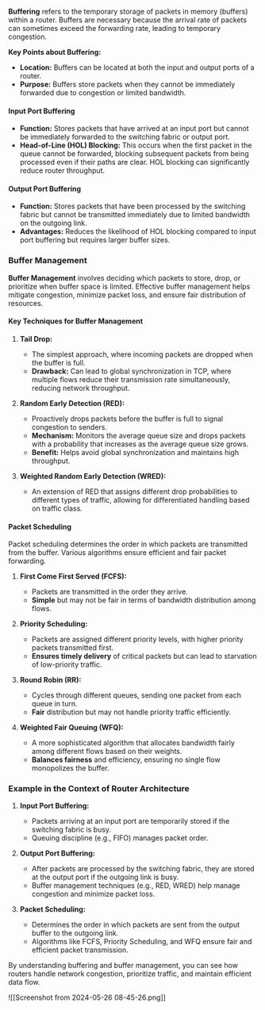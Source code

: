 **Buffering** refers to the temporary storage of packets in memory (buffers) within a router. Buffers are necessary because the arrival rate of packets can sometimes exceed the forwarding rate, leading to temporary congestion.

**Key Points about Buffering:**

- **Location:** Buffers can be located at both the input and output ports of a router.
- **Purpose:** Buffers store packets when they cannot be immediately forwarded due to congestion or limited bandwidth.

#### Input Port Buffering

- **Function:** Stores packets that have arrived at an input port but cannot be immediately forwarded to the switching fabric or output port.
- **Head-of-Line (HOL) Blocking:** This occurs when the first packet in the queue cannot be forwarded, blocking subsequent packets from being processed even if their paths are clear. HOL blocking can significantly reduce router throughput.

#### Output Port Buffering

- **Function:** Stores packets that have been processed by the switching fabric but cannot be transmitted immediately due to limited bandwidth on the outgoing link.
- **Advantages:** Reduces the likelihood of HOL blocking compared to input port buffering but requires larger buffer sizes.

### Buffer Management

**Buffer Management** involves deciding which packets to store, drop, or prioritize when buffer space is limited. Effective buffer management helps mitigate congestion, minimize packet loss, and ensure fair distribution of resources.

#### Key Techniques for Buffer Management

1. **Tail Drop:**
    
    - The simplest approach, where incoming packets are dropped when the buffer is full.
    - **Drawback:** Can lead to global synchronization in TCP, where multiple flows reduce their transmission rate simultaneously, reducing network throughput.
2. **Random Early Detection (RED):**
    
    - Proactively drops packets before the buffer is full to signal congestion to senders.
    - **Mechanism:** Monitors the average queue size and drops packets with a probability that increases as the average queue size grows.
    - **Benefit:** Helps avoid global synchronization and maintains high throughput.
3. **Weighted Random Early Detection (WRED):**
    
    - An extension of RED that assigns different drop probabilities to different types of traffic, allowing for differentiated handling based on traffic class.

#### Packet Scheduling

Packet scheduling determines the order in which packets are transmitted from the buffer. Various algorithms ensure efficient and fair packet forwarding.

1. **First Come First Served (FCFS):**
    
    - Packets are transmitted in the order they arrive.
    - **Simple** but may not be fair in terms of bandwidth distribution among flows.
2. **Priority Scheduling:**
    
    - Packets are assigned different priority levels, with higher priority packets transmitted first.
    - **Ensures timely delivery** of critical packets but can lead to starvation of low-priority traffic.
3. **Round Robin (RR):**
    
    - Cycles through different queues, sending one packet from each queue in turn.
    - **Fair** distribution but may not handle priority traffic efficiently.
4. **Weighted Fair Queuing (WFQ):**
    
    - A more sophisticated algorithm that allocates bandwidth fairly among different flows based on their weights.
    - **Balances fairness** and efficiency, ensuring no single flow monopolizes the buffer.

### Example in the Context of Router Architecture

1. **Input Port Buffering:**
    
    - Packets arriving at an input port are temporarily stored if the switching fabric is busy.
    - Queuing discipline (e.g., FIFO) manages packet order.
2. **Output Port Buffering:**
    
    - After packets are processed by the switching fabric, they are stored at the output port if the outgoing link is busy.
    - Buffer management techniques (e.g., RED, WRED) help manage congestion and minimize packet loss.
3. **Packet Scheduling:**
    
    - Determines the order in which packets are sent from the output buffer to the outgoing link.
    - Algorithms like FCFS, Priority Scheduling, and WFQ ensure fair and efficient packet transmission.

By understanding buffering and buffer management, you can see how routers handle network congestion, prioritize traffic, and maintain efficient data flow.

![[Screenshot from 2024-05-26 08-45-26.png]]

